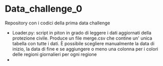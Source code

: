 # Data_challenge_0
Repository con i codici della prima data challenge

 - Loader.py: script in piton in grado di leggere i dati aggiornati della protezione civile. Produce un file merge.csv che contine un' unica tabella con tutte i dati. È possibile scegliere manualmente la data di inizio, la data di fine e se aggiungere o meno una colonna per i colori delle regioni
 giornalieri per ogni regione
 -


